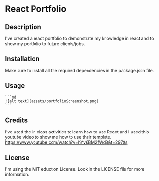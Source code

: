 # React Portfolio

## Description

I've created a react portfolio to demonstrate my knowledge in react and to show my portfolio to future clients/jobs. 

## Installation

Make sure to install all the required dependencies in the package.json file.

## Usage


    ```md
    ![alt text](assets/portfolioScreenshot.png)
    ```

## Credits

I've used the in class activities to learn how to use React and I used this youtube video to show me how to use their template. https://www.youtube.com/watch?v=hYv6BM2fWd8&t=2979s

## License

I'm using the MIT eduction License. Look in the LICENSE file for more information. 
